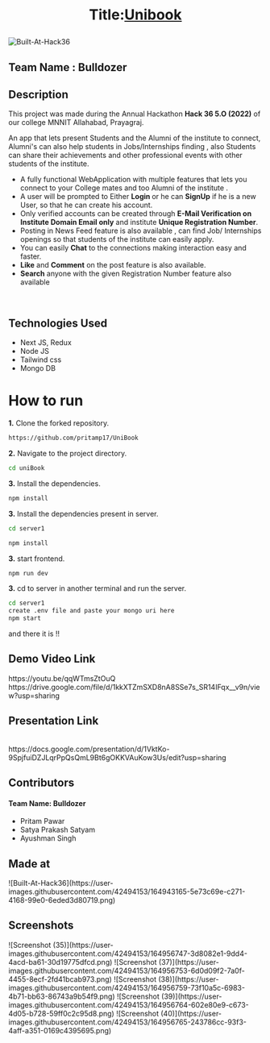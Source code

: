 <h1>
<p align="center">
        <b> Title:<u>Unibook</u> </b>
</p>
</h1>

![Built-At-Hack36](https://user-images.githubusercontent.com/42494153/164942832-baf753cd-58e4-41a3-8410-e387c70f8ec6.png)


<h2> Team Name : Bulldozer </h2>

<h2> Description </h2>

 This project was made during the Annual Hackathon <b> Hack 36 5.O (2022)</b> of our college MNNIT Allahabad, Prayagraj.<br>

 An app that lets present Students and the Alumni of the institute to connect, Alumni's can also help students in Jobs/Internships finding , also Students can share    their achievements and other professional events with other students of the institute.

 <ul>
 <li>A fully functional WebApplication with multiple features that lets you connect to your College mates and too Alumni of the institute . <br></li>
 <li>A user will be prompted to Either <b> Login </b> or he can <b>SignUp</b> if he is a new User, so that he can create his account. <br></li>
 <li>Only verified accounts can be created through <b>E-Mail Verification on Institute Domain Email only</b> and institute <b>Unique Registration Number</b>.<br></li>
 <li>Posting in News Feed feature is also available , can find Job/ Internships openings so that students of the institute can easily apply. <br></li>
 <li>You can easily <b>Chat</b> to the connections making interaction easy and faster. <br></li>
 <li><b>Like</b> and <b>Comment</b> on the post feature is also available. <br></li>
 <li><b>Search</b> anyone with the given Registration Number feature also available</li> 
 </ul>
 <br>
 
 <h2> Technologies Used </h2>
  <ul>
  <li>Next JS, Redux</li>
  <li>Node JS </li>
  <li>Tailwind css</li>
   <li>Mongo DB</li>     
 </ul>
 
 # How to run
 
 **1.** Clone the forked repository.
 ```bash
https://github.com/pritamp17/UniBook
```
 **2.** Navigate to the project directory.
   ```bash
cd uniBook
```
**3.** Install the dependencies.
   ```bash
npm install
```
**3.** Install the dependencies present in server.
   ```bash
cd server1
```
   ```bash
npm install
```
**3.** start frontend.
   ```bash
npm run dev
```
**3.** cd to server in another terminal and run the server.
   ```bash
 cd server1
 create .env file and paste your mongo uri here
 npm start
```
and there it is !!

 <h2> Demo Video Link </h2>
 https://youtu.be/qqWTmsZtOuQ <br>
 https://drive.google.com/file/d/1kkXTZmSXD8nA8SSe7s_SR14IFqx__v9n/view?usp=sharing

 
 <h2> Presentation Link </h2> <br>
 https://docs.google.com/presentation/d/1VktKo-9SpjfuiDZJLqrPpQsQmL9Bt6gOKKVAuKow3Us/edit?usp=sharing
 
 <h2> Contributors </h2>
 <h4> Team Name: Bulldozer</h4>
 <ul>
 <li>Pritam Pawar</li>
 <li>Satya Prakash Satyam<br></li>
 <li>Ayushman Singh</li>
 </ul>
 
 <h2>Made at </h2>
 ![Built-At-Hack36](https://user-images.githubusercontent.com/42494153/164943165-5e73c69e-c271-4168-99e0-6eded3d80719.png)

 <h2> Screenshots </h2> 
 ![Screenshot (35)](https://user-images.githubusercontent.com/42494153/164956747-3d8082e1-9dd4-4acd-ba61-30d19775dfcd.png)
 ![Screenshot (37)](https://user-images.githubusercontent.com/42494153/164956753-6d0d09f2-7a0f-4455-8ecf-2fd41bcab973.png)
![Screenshot (38)](https://user-images.githubusercontent.com/42494153/164956759-73f10a5c-6983-4b71-bb63-86743a9b54f9.png)
![Screenshot (39)](https://user-images.githubusercontent.com/42494153/164956764-602e80e9-c673-4d05-b728-59ff0c2c95d8.png)
![Screenshot (40)](https://user-images.githubusercontent.com/42494153/164956765-243786cc-93f3-4aff-a351-0169c4395695.png)


